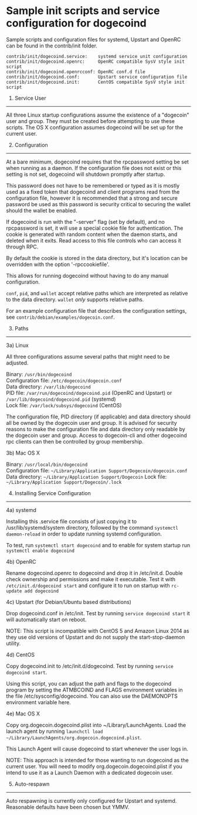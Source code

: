 Sample init scripts and service configuration for dogecoind
==========================================================

Sample scripts and configuration files for systemd, Upstart and OpenRC
can be found in the contrib/init folder.

    contrib/init/dogecoind.service:    systemd service unit configuration
    contrib/init/dogecoind.openrc:     OpenRC compatible SysV style init script
    contrib/init/dogecoind.openrcconf: OpenRC conf.d file
    contrib/init/dogecoind.conf:       Upstart service configuration file
    contrib/init/dogecoind.init:       CentOS compatible SysV style init script

1. Service User
---------------------------------

All three Linux startup configurations assume the existence of a "dogecoin" user
and group.  They must be created before attempting to use these scripts.
The OS X configuration assumes dogecoind will be set up for the current user.

2. Configuration
---------------------------------

At a bare minimum, dogecoind requires that the rpcpassword setting be set
when running as a daemon.  If the configuration file does not exist or this
setting is not set, dogecoind will shutdown promptly after startup.

This password does not have to be remembered or typed as it is mostly used
as a fixed token that dogecoind and client programs read from the configuration
file, however it is recommended that a strong and secure password be used
as this password is security critical to securing the wallet should the
wallet be enabled.

If dogecoind is run with the "-server" flag (set by default), and no rpcpassword is set,
it will use a special cookie file for authentication. The cookie is generated with random
content when the daemon starts, and deleted when it exits. Read access to this file
controls who can access it through RPC.

By default the cookie is stored in the data directory, but it's location can be overridden
with the option '-rpccookiefile'.

This allows for running dogecoind without having to do any manual configuration.

`conf`, `pid`, and `wallet` accept relative paths which are interpreted as
relative to the data directory. `wallet` *only* supports relative paths.

For an example configuration file that describes the configuration settings,
see `contrib/debian/examples/dogecoin.conf`.

3. Paths
---------------------------------

3a) Linux

All three configurations assume several paths that might need to be adjusted.

Binary:              `/usr/bin/dogecoind`  
Configuration file:  `/etc/dogecoin/dogecoin.conf`  
Data directory:      `/var/lib/dogecoind`  
PID file:            `/var/run/dogecoind/dogecoind.pid` (OpenRC and Upstart) or `/var/lib/dogecoind/dogecoind.pid` (systemd)  
Lock file:           `/var/lock/subsys/dogecoind` (CentOS)  

The configuration file, PID directory (if applicable) and data directory
should all be owned by the dogecoin user and group.  It is advised for security
reasons to make the configuration file and data directory only readable by the
dogecoin user and group.  Access to dogecoin-cli and other dogecoind rpc clients
can then be controlled by group membership.

3b) Mac OS X

Binary:              `/usr/local/bin/dogecoind`  
Configuration file:  `~/Library/Application Support/Dogecoin/dogecoin.conf`  
Data directory:      `~/Library/Application Support/Dogecoin`
Lock file:           `~/Library/Application Support/Dogecoin/.lock`

4. Installing Service Configuration
-----------------------------------

4a) systemd

Installing this .service file consists of just copying it to
/usr/lib/systemd/system directory, followed by the command
`systemctl daemon-reload` in order to update running systemd configuration.

To test, run `systemctl start dogecoind` and to enable for system startup run
`systemctl enable dogecoind`

4b) OpenRC

Rename dogecoind.openrc to dogecoind and drop it in /etc/init.d.  Double
check ownership and permissions and make it executable.  Test it with
`/etc/init.d/dogecoind start` and configure it to run on startup with
`rc-update add dogecoind`

4c) Upstart (for Debian/Ubuntu based distributions)

Drop dogecoind.conf in /etc/init.  Test by running `service dogecoind start`
it will automatically start on reboot.

NOTE: This script is incompatible with CentOS 5 and Amazon Linux 2014 as they
use old versions of Upstart and do not supply the start-stop-daemon utility.

4d) CentOS

Copy dogecoind.init to /etc/init.d/dogecoind. Test by running `service dogecoind start`.

Using this script, you can adjust the path and flags to the dogecoind program by
setting the ATMBCOIND and FLAGS environment variables in the file
/etc/sysconfig/dogecoind. You can also use the DAEMONOPTS environment variable here.

4e) Mac OS X

Copy org.dogecoin.dogecoind.plist into ~/Library/LaunchAgents. Load the launch agent by
running `launchctl load ~/Library/LaunchAgents/org.dogecoin.dogecoind.plist`.

This Launch Agent will cause dogecoind to start whenever the user logs in.

NOTE: This approach is intended for those wanting to run dogecoind as the current user.
You will need to modify org.dogecoin.dogecoind.plist if you intend to use it as a
Launch Daemon with a dedicated dogecoin user.

5. Auto-respawn
-----------------------------------

Auto respawning is currently only configured for Upstart and systemd.
Reasonable defaults have been chosen but YMMV.
